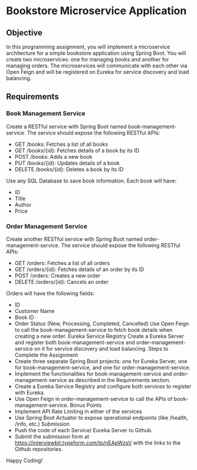 ﻿# Bookstore Microservice Application
## Objective
In this programming assignment, you will implement a microservice architecture for a simple bookstore application using Spring Boot. You will create two microservices: one for managing books and another for managing orders. The microservices will communicate with each other via Open Feign and will be registered on Eureka for service discovery and load balancing.
## Requirements
### Book Management Service
Create a RESTful service with Spring Boot named book-management-service. The service should expose the following RESTful APIs:


* GET /books: Fetches a list of all books
* GET /books/{id}: Fetches details of a book by its ID
* POST /books: Adds a new book
* PUT /books/{id}: Updates details of a book
* DELETE /books/{id}: Deletes a book by its ID


Use any SQL Database to save book information. Each book will have:
* ID
* Title
* Author
* Price
### Order Management Service
Create another RESTful service with Spring Boot named order-management-service. The service should expose the following RESTful APIs:
* GET /orders: Fetches a list of all orders
* GET /orders/{id}: Fetches details of an order by its ID
* POST /orders: Creates a new order
* DELETE /orders/{id}: Cancels an order


Orders will have the following fields:
* ID
* Customer Name
* Book ID
* Order Status (New, Processing, Completed, Cancelled)
Use Open Feign to call the book-management-service to fetch book details when creating a new order.
Eureka Service Registry
Create a Eureka Server and register both book-management-service and order-management-service on it for service discovery and load balancing.
Steps to Complete the Assignment
* Create three separate Spring Boot projects: one for Eureka Server, one for book-management-service, and one for order-management-service.
* Implement the functionalities for book-management-service and order-management-service as described in the Requirements section.
* Create a Eureka Service Registry and configure both services to register with Eureka.
* Use Open Feign in order-management-service to call the APIs of book-management-service.
Bonus Points
* Implement API Rate Limiting in either of the services
* Use Spring Boot Actuator to expose operational endpoints (like /health, /info, etc.)
Submission
* Push the code of each Service/ Eureka Server to Github.
* Submit the submission form at https://interviewbit.typeform.com/to/nEApWzsV with the links to the Github repositories.


Happy Coding!